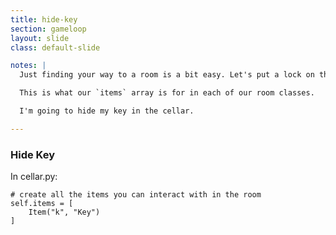 ```yaml
---
title: hide-key
section: gameloop
layout: slide
class: default-slide

notes: |
  Just finding your way to a room is a bit easy. Let's put a lock on the door.

  This is what our `items` array is for in each of our room classes.

  I'm going to hide my key in the cellar.

---
```



### Hide Key

In cellar.py:

    # create all the items you can interact with in the room
    self.items = [
        Item("k", "Key")
    ]
